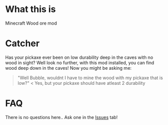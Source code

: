 # What this is
Minecraft Wood ore mod
# Catcher
Has your pickaxe ever been on low durability deep in the caves with no wood in sight? Well look no further, with this mod installed, you can find wood deep down in the caves! Now you might be asking me:
> "Well Bubble, wouldnt I have to mine the wood with my pickaxe that is low?" <
Yes, but your pickaxe should have atleast 2 durability
# FAQ
There is no questions here.. Ask one in the [Issues](https://github.com/BubbleBubblePlayz/Wood-Ore/issues) tab!

